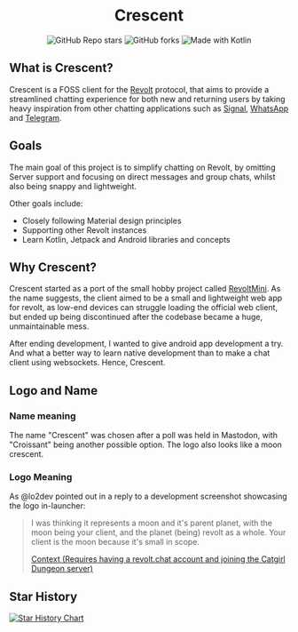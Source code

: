 <center><h1>Crescent</h1></center>
<center>
    <img alt="GitHub Repo stars" src="https://img.shields.io/github/stars/amycatgirl/crescent?style=flat-square&label=Stars">
    <img alt="GitHub forks" src="https://img.shields.io/github/forks/amycatgirl/crescent?style=flat-square&color=%23448c32&label=Forks">
    <img alt="Made with Kotlin" src="https://img.shields.io/badge/Made_with_Kotlin-%237F52FF?style=flat-square&logo=kotlin&logoColor=white">
</center>

## What is Crescent?

Crescent is a FOSS client for the [Revolt](https://revolt.chat/?utm_source=github) protocol, that
aims to provide a streamlined chatting experience for both new and returning users by taking heavy
inspiration from other chatting applications such as [Signal](https://signal.org),
[WhatsApp](https://whatsapp.com) and [Telegram](https://telegram.org).

## Goals

The main goal of this project is to simplify chatting on Revolt, by omitting Server support and
focusing on direct messages and group chats, whilst also being snappy and lightweight.

Other goals include:

- Closely following Material design principles
- Supporting other Revolt instances
- Learn Kotlin, Jetpack and Android libraries and concepts

## Why Crescent?

Crescent started as a port of the small hobby project called
[RevoltMini](https://amycatgirl.codeberg.org/revoltmini). As the name suggests, the client aimed to
be a small and lightweight web app for revolt, as low-end devices can struggle loading the official
web client, but ended up being discontinued after the codebase became a huge, unmaintainable mess.

After ending development, I wanted to give android app development a try. And what a better way to
learn native development than to make a chat client using websockets. Hence, Crescent.

## Logo and Name

### Name meaning

The name "Crescent" was chosen after a poll was held in Mastodon, with "Croissant" being another
possible option. The logo also looks like a moon crescent.

### Logo Meaning

As @lo2dev pointed out in a reply to a development screenshot showcasing the logo in-launcher:

> I was thinking it represents a moon and it's parent planet, with the moon being your client,
> and the planet (being) revolt as a whole. Your client is the moon because it's small in scope.
>
> [Context (Requires having a revolt.chat account and joining the Catgirl Dungeon server)](https://app.revolt.chat/server/01F80118K1F2EYD9XAMCPQ0BCT/channel/01F8ZK42Q4W4RF4RREVRD90E3J/01HTTAS71C0HR22Z02AHXEJ3XT)

## Star History

<a href="https://star-history.com/#amycatgirl/crescent&Timeline">
 <picture>
   <source media="(prefers-color-scheme: dark)" srcset="https://api.star-history.com/svg?repos=amycatgirl/crescent&type=Timeline&theme=dark" />
   <source media="(prefers-color-scheme: light)" srcset="https://api.star-history.com/svg?repos=amycatgirl/crescent&type=Timeline" />
   <img alt="Star History Chart" src="https://api.star-history.com/svg?repos=amycatgirl/crescent&type=Timeline" />
 </picture>
</a>
